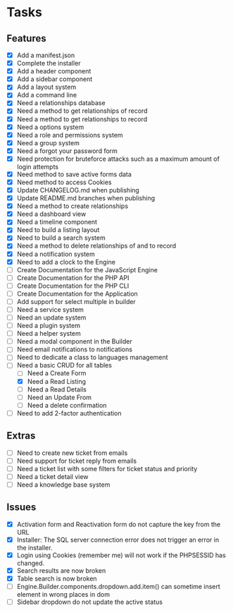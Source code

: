 # Tasks

## Features
- [X] Add a manifest.json
- [X] Complete the installer
- [X] Add a header component
- [X] Add a sidebar component
- [X] Add a layout system
- [X] Add a command line
- [X] Need a relationships database
- [X] Need a method to get relationships of record
- [X] Need a method to get relationships to record
- [X] Need a options system
- [X] Need a role and permissions system
- [X] Need a group system
- [X] Need a forgot your password form
- [X] Need protection for bruteforce attacks such as a maximum amount of login attempts
- [X] Need method to save active forms data
- [X] Need method to access Cookies
- [X] Update CHANGELOG.md when publishing
- [X] Update README.md branches when publishing
- [X] Need a method to create relationships
- [X] Need a dashboard view
- [X] Need a timeline component
- [X] Need to build a listing layout
- [X] Need to build a search system
- [X] Need a method to delete relationships of and to record
- [X] Need a notification system
- [X] Need to add a clock to the Engine
- [ ] Create Documentation for the JavaScript Engine
- [ ] Create Documentation for the PHP API
- [ ] Create Documentation for the PHP CLI
- [ ] Create Documentation for the Application
- [ ] Add support for select multiple in builder
- [ ] Need a service system
- [ ] Need an update system
- [ ] Need a plugin system
- [ ] Need a helper system
- [ ] Need a modal component in the Builder
- [ ] Need email notifications to notifications
- [ ] Need to dedicate a class to languages management
- [ ] Need a basic CRUD for all tables
  - [ ] Need a Create Form
  - [X] Need a Read Listing
  - [ ] Need a Read Details
  - [ ] Need an Update From
  - [ ] Need a delete confirmation
- [ ] Need to add 2-factor authentication

## Extras
- [ ] Need to create new ticket from emails
- [ ] Need support for ticket reply from emails
- [ ] Need a ticket list with some filters for ticket status and priority
- [ ] Need a ticket detail view
- [ ] Need a knowledge base system

## Issues
- [X] Activation form and Reactivation form do not capture the key from the URL
- [X] Installer: The SQL server connection error does not trigger an error in the installer.
- [X] Login using Cookies (remember me) will not work if the PHPSESSID has changed.
- [X] Search results are now broken
- [X] Table search is now broken
- [ ] Engine.Builder.components.dropdown.add.item() can sometime insert element in wrong places in dom
- [ ] Sidebar dropdown do not update the active status
